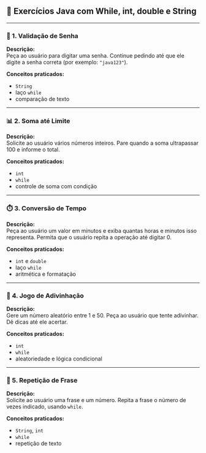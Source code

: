 ## 🧪 Exercícios Java com While, int, double e String

---

### 🔄 1. Validação de Senha

**Descrição:**  
Peça ao usuário para digitar uma senha. Continue pedindo até que ele digite a senha correta (por exemplo: `"java123"`).

**Conceitos praticados:**  
- `String`  
- laço `while`  
- comparação de texto

---

### 📊 2. Soma até Limite

**Descrição:**  
Solicite ao usuário vários números inteiros. Pare quando a soma ultrapassar 100 e informe o total.

**Conceitos praticados:**  
- `int`  
- `while`  
- controle de soma com condição

---

### ⏱️ 3. Conversão de Tempo

**Descrição:**  
Peça ao usuário um valor em minutos e exiba quantas horas e minutos isso representa. Permita que o usuário repita a operação até digitar 0.

**Conceitos praticados:**  
- `int` e `double`  
- laço `while`  
- aritmética e formatação

---

### 🧠 4. Jogo de Adivinhação

**Descrição:**  
Gere um número aleatório entre 1 e 50. Peça ao usuário que tente adivinhar. Dê dicas até ele acertar.

**Conceitos praticados:**  
- `int`  
- `while`  
- aleatoriedade e lógica condicional

---

### 🎵 5. Repetição de Frase

**Descrição:**  
Solicite ao usuário uma frase e um número. Repita a frase o número de vezes indicado, usando `while`.

**Conceitos praticados:**  
- `String`, `int`  
- `while`  
- repetição de texto
